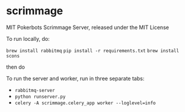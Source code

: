 # scrimmage

MIT Pokerbots Scrimmage Server, released under the MIT License

To run locally, do:

`brew install rabbitmq`
`pip install -r requirements.txt`
`brew install scons`

then do

To run the server and worker, run in three separate tabs:

- `rabbitmq-server`
- `python runserver.py`
- `celery -A scrimmage.celery_app worker --loglevel=info`
